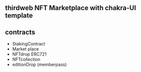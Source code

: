 ## thirdweb NFT Marketplace with chakra-UI template

## contracts

- StakingContract
- Market place
- NFTdrop ERC721
- NFTcollection
- editionDrop (memberpass)
